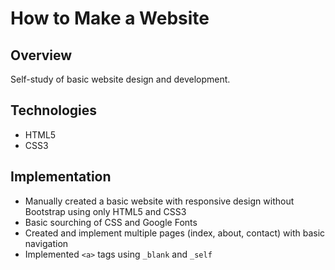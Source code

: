 # How to Make a Website
## Overview
Self-study of basic website design and development.

## Technologies
- HTML5
- CSS3

## Implementation
- Manually created a basic website with responsive design without Bootstrap using only HTML5 and CSS3
- Basic sourching of CSS and Google Fonts
- Created and implement multiple pages (index, about, contact) with basic navigation
- Implemented `<a>` tags using `_blank` and `_self`
